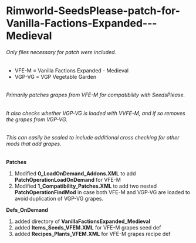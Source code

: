 # Rimworld-SeedsPlease-patch-for-Vanilla-Factions-Expanded---Medieval

_Only files necessary for patch were included._
######
* VFE-M = Vanilla Factions Expanded - Medieval
* VGP-VG = VGP Vegetable Garden
######
###### Primarily patches grapes from VFE-M for compatibility with SeedsPlease. 
###### It also checks whether VGP-VG is loaded with VVFE-M, and if so removes the grapes from VGP-VG. 
###### This can easily be scaled to include additional cross checking for other mods that add grapes.
######
**Patches**
1. Modified **0_LoadOnDemand_Addons.XML** to add **PatchOperationLoadOnDemand** for VFE-M
2. Modified **1_Compatibility_Patches.XML** to add two nested **PatchOperationFindMod** in case both VFE-M and VGP-VG are loaded to avoid duplication of VGP-VG grapes.

**Defs_OnDemand**
1. added directory of **VanillaFactionsExpanded_Medieval**
2. added **Items_Seeds_VFEM.XML** for VFE-M grapes seed def
3. added **Recipes_Plants_VFEM.XML** for VFE-M grapes recipe def
